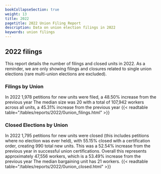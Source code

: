 ```yaml
---
bookCollapseSection: true
weight: 13
title: 2022
pagetitle: 2022 Union Filing Report
description: Data on union election filings in 2022
keywords: union filings
---
```


## 2022 filings

This report details the number of filings and closed units in 2022. As a reminder, we are only showing filings and closures related to single union elections (rare multi-union elections are excluded).

### Filings by Union
In 2022 1,978 petitions for new units were filed, a 48.50% increase from the previous year The median size was 20 with a total of 107,942 workers across all units, a 45.31% increase from the previous year
{{< readtable table="/tables/reports/2022/0union_filings.html" >}}

### Closed Elections by Union
In 2022 1,795 petitions for new units were closed (this includes petitions where no election was ever held), with 55.15% closed with a certification order, creating 990 total new units. This was a 52.54% increase from the previous year in successful union certifications. Overall this represents approximately 47,556 workers, which is a 53.49% increase from the previous year The median bargaining unit has 21 workers.
{{< readtable table="/tables/reports/2022/0union_closed.html" >}}
